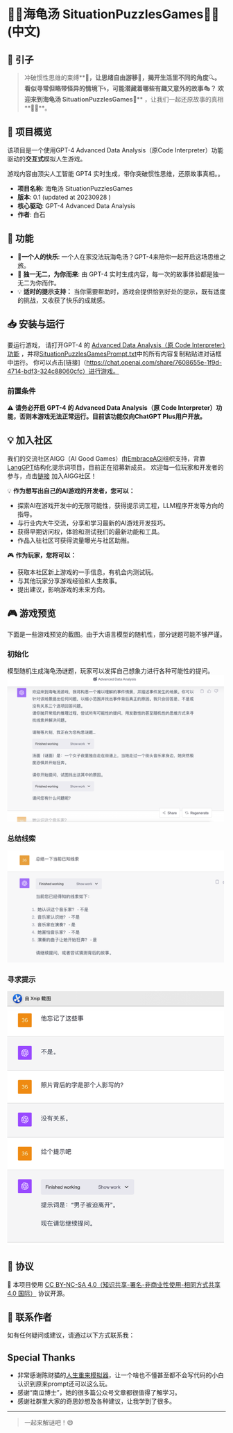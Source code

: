 # 🐢🌻海龟汤 SituationPuzzlesGames🐢🌻(中文)


## 🌟 引子

> 冲破惯性思维的束缚**🔗**，让思绪自由游移🎈，揭开生活里不同的角度**🔍**。
> 看似寻常但略带怪异的情境下**🌀**，可能潜藏着哪些有趣又意外的故事**🎭**？
> 欢迎来到海龟汤 SituationPuzzlesGames**🐢** ，让我们一起还原故事的真相**🕵️‍♀️**。
> 

## 🌈 项目概览

该项目是一个使用GPT-4 Advanced Data Analysis（原Code Interpreter）功能驱动的**交互式**模拟人生游戏。

游戏内容由顶尖人工智能 GPT4 实时生成，带你突破惯性思维，还原故事真相。。

- **项目名称**: 海龟汤 SituationPuzzlesGames
- **版本**: 0.1 (updated at 20230928 )
- **核心驱动**: GPT-4 Advanced Data Analysis
- **作者**: 白石

## 🚀 功能

- 🎤**一个人的快乐**: 一个人在家没法玩海龟汤？GPT-4来陪你一起开启这场思维之旅。
- 🦄 **独一无二，为你而来**: 由 GPT-4 实时生成内容，每一次的故事体验都是独一无二为你而作。
- 💡 **适时的提示支持：** 当你需要帮助时，游戏会提供恰到好处的提示，既有适度的挑战，又收获了快乐的成就感。

## 📥 安装与运行

要运行游戏， 请打开GPT-4 的 [Advanced Data Analysis（原 Code Interpreter）功能](https://chat.openai.com/?model=gpt-4-code-interpreter)
，并将[SituationPuzzlesGamesPrompt.txt](https://github.com/White-stone36/Situation_puzzles_games/blob/main/SituationPuzzlesGamesPrompt.txt)中的所有内容复制粘贴进对话框中运行。
你可以点击[链接]（https://chat.openai.com/share/7608655e-1f9d-4714-bdf3-324c88060cfc）进行游戏。


### 前置条件

⚠️ **请务必开启 GPT-4 的 Advanced Data Analysis（原 Code Interpreter）功能，否则本游戏无法正常运行。目前该功能仅向ChatGPT Plus用户开放。**

## 💡 加入社区

我们的交流社区AIGG（AI Good Games）由[EmbraceAGI](https://github.com/EmbraceAGI)组织支持，背靠[LangGPT](https://github.com/yzfly/LangGPT)结构化提示词项目，目前正在招募新成员。
欢迎每一位玩家和开发者的参与，点击[链接](https://ubdnzdt3m9.feishu.cn/wiki/PqXxw0Sa7iRCUUksuaDcEWDin5g?from=from_copylink)
加入AIGG社区！

💡 **作为想写出自己的AI游戏的开发者，您可以：**

- 探索AI在游戏开发中的无限可能性，获得提示词工程，LLM程序开发等方向的指导。
- 与行业内大牛交流，分享和学习最新的AI游戏开发技巧。
- 获得早期访问权，体验和测试我们的最新功能和工具。
- 作品入驻社区可获得流量曝光与社区助推。

🎮 **作为玩家，您将可以：**

- 获取本社区新上游戏的一手信息，有机会内测试玩。
- 与其他玩家分享游戏经验和人生故事。
- 提出建议，影响游戏的未来方向。

## 🎮 游戏预览

下面是一些游戏预览的截图。由于大语言模型的随机性，部分谜题可能不够严谨。

### 初始化

模型随机生成海龟汤谜题，玩家可以发挥自己想象力进行各种可能性的提问。
<img src="./screenshot1.png" alt="Childhood 2" width="500">


### 总结线索
<img src="./screenshot2.png" alt="Childhood 2" width="500">

### 寻求提示

<img src="./screenshot3.png" alt="Childhood 2" width="500">


## 📜 协议

🔗 本项目使用 [CC BY-NC-SA 4.0（知识共享-署名-非商业性使用-相同方式共享 4.0 国际）](https://creativecommons.org/licenses/by-nc-sa/4.0/deed.zh) 协议开源。

## 💌 联系作者

如有任何疑问或建议，请通过以下方式联系我：

## Special Thanks

- 非常感谢陈财猫的[人生重来模拟器](https://github.com/EmbraceAGI/LifeReloaded)，让一个啥也不懂甚至都不会写代码的小白认识到原来prompt还可以这么玩。
- 感谢“南瓜博士”，她的很多篇公众号文章都很值得了解学习。
- 感谢社群里大家的奇思妙想及各种建议，让我学到了很多。

---

> 一起来解谜吧！😄
>
